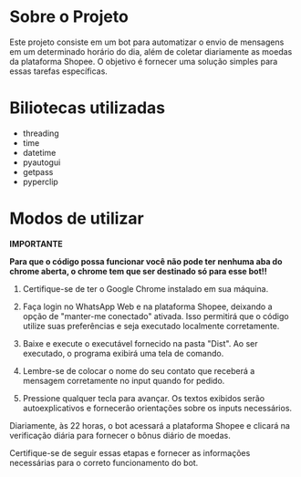 # Sobre o Projeto
Este projeto consiste em um bot para automatizar o envio de mensagens em um determinado horário do dia, além de coletar diariamente as moedas da plataforma Shopee. O objetivo é fornecer uma solução simples para essas tarefas específicas.

# Biliotecas utilizadas
- threading
- time
- datetime
- pyautogui
- getpass
- pyperclip

# Modos de utilizar

**IMPORTANTE**

**Para que o código possa funcionar você não pode ter nenhuma aba do chrome aberta, o chrome tem que ser destinado só para esse bot!!**

1. Certifique-se de ter o Google Chrome instalado em sua máquina.

2. Faça login no WhatsApp Web e na plataforma Shopee, deixando a opção de "manter-me conectado" ativada. Isso permitirá que o código utilize suas preferências e seja executado localmente corretamente.

3. Baixe e execute o executável fornecido na pasta "Dist". Ao ser executado, o programa exibirá uma tela de comando.

4. Lembre-se de colocar o nome do seu contato que receberá a mensagem corretamente no input quando for pedido.

5. Pressione qualquer tecla para avançar. Os textos exibidos serão autoexplicativos e fornecerão orientações sobre os inputs necessários.

Diariamente, às 22 horas, o bot acessará a plataforma Shopee e clicará na verificação diária para fornecer o bônus diário de moedas.

Certifique-se de seguir essas etapas e fornecer as informações necessárias para o correto funcionamento do bot.
